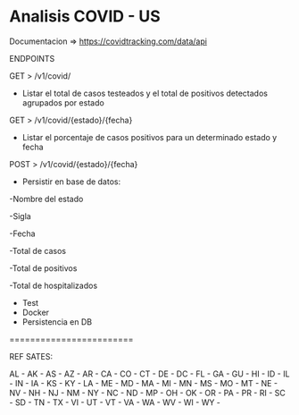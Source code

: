 # Analisis COVID - US

Documentacion => https://covidtracking.com/data/api

ENDPOINTS 

GET > /v1/covid/
* Listar el total de casos testeados y el total de positivos detectados agrupados por estado


GET > /v1/covid/{estado}/{fecha}
* Listar el porcentaje de casos positivos para un determinado estado y fecha

POST > /v1/covid/{estado}/{fecha}
* Persistir en base de datos:
  
 -Nombre del estado
 
 -Sigla
 
 -Fecha
 
 -Total de casos
 
 -Total de positivos
 
 -Total de hospitalizados

* Test
* Docker
* Persistencia en DB

========================

REF SATES:

AL - AK - AS - AZ - AR - CA - CO - CT -
DE - DC - FL - GA - GU - HI - ID - IL -
IN - IA - KS - KY - LA - ME - MD - MA -
MI - MN - MS - MO - MT - NE - NV - NH -
NJ - NM - NY - NC - ND - MP - OH - OK -
OR - PA - PR - RI - SC - SD - TN - TX -
VI - UT - VT - VA - WA - WV - WI - WY -
